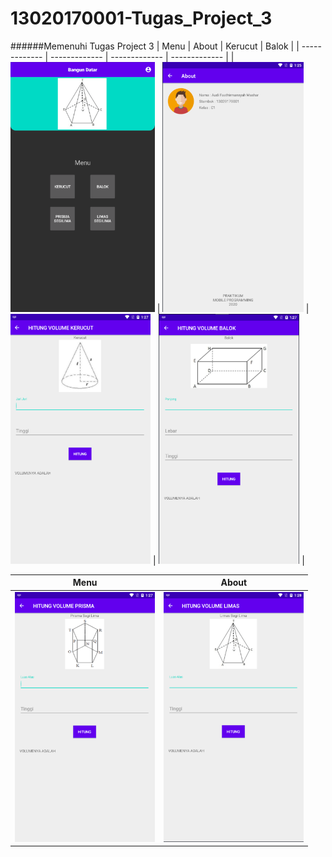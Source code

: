 # 13020170001-Tugas_Project_3
######Memenuhi Tugas Project 3
| Menu  | About | Kerucut | Balok |
| ------------- | ------------- | ------------- | ------------- |
| <img src="https://github.com/AudiFaathirmansyahMashar/13020170001-Tugas_Project_3/blob/master/menu.png" height="400px"/> | <img src="https://github.com/AudiFaathirmansyahMashar/13020170001-Tugas_Project_3/blob/master/about.png" height="400px"/>  | <img src="https://github.com/AudiFaathirmansyahMashar/13020170001-Tugas_Project_3/blob/master/kerucut.png" height="400px"/> | <img src="https://github.com/AudiFaathirmansyahMashar/13020170001-Tugas_Project_3/blob/master/balok.png" height="400px"/> |

| Menu  | About |
| ------------- | ------------- |
| <img src="https://github.com/AudiFaathirmansyahMashar/13020170001-Tugas_Project_3/blob/master/prisma.png" height="400px"/> | <img src="https://github.com/AudiFaathirmansyahMashar/13020170001-Tugas_Project_3/blob/master/limas.png" height="400px"/>|
